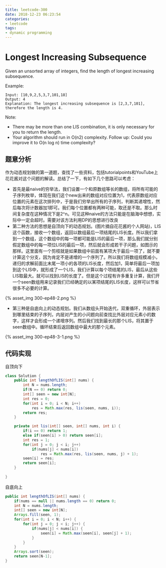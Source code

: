 ```yaml
---
title: leetcode-300
date: 2018-12-23 06:23:54
categories:
- leetcode
tags:
- dynamic programming
---
```


# Longest Increasing Subsequence

Given an unsorted array of integers, find the length of longest increasing subsequence.

Example:
```
Input: [10,9,2,5,3,7,101,18]
Output: 4 
Explanation: The longest increasing subsequence is [2,3,7,101], therefore the length is 4. 
```

<!-- more -->

Note:

- There may be more than one LIS combination, it is only necessary for you to return the length.
- Your algorithm should run in O(n2) complexity.
Follow up: Could you improve it to O(n log n) time complexity?

## 题意分析

作为动态规划做的第一道题，查找了一些资料，包括tutorialpoints和YouTube上花花酱对这个问题的解读。总结了一下，有如下几个思路可以考虑：
- 首先是最naive的穷举法，我们设置一个和原数组等长的数组，将所有可能的子序列枚举，体现在我们这个new出来的数组对应位置为1，代表原数组对应位置的元素在这次排列中，于是我们穷举出所有的子序列，判断其递增性，然后每次将计数器加1即可。我们每个位置都有两种可能，取还是不取。那么时间复杂度在这种情况下是2^n。可见这种naive的方法只能是在脑海中想想，实际中一定会超时。需要对该方法利用DP的思想进行改良
- 第二种方法的思想是自顶向下的动态规划。(图片摘自花花酱的个人网站)，LIS这个函数，接收一个数组，返回以数组最后一项结尾的LIS长度。所以我们拿到一个数组，这个数组中的每一项都可能是LIS的最后一项，那么我们就分别假定数组中的每一项位LIS的最后一项，然后就会形成若干子问题，如图示的那样。这里面有一个剪枝就是如果数组中前面有某项大于最后一项了，就不要计算这个分支，因为肯定不是递增的一个序列了。所以我们将数组规模减小，递归的求解前面比末尾一项小的各项的LIS长度，然后加1，简单将最后一项加到这个LIS中，就形成了一个LIS，我们计算以每个项结尾的LIS，最后从这些LIS取最大。就可以找到LIS的长度了。但是这个过程有许多重复计算，我们开一个seen数组用来记录我们已经确定的以某项结尾的LIS长度，这样可以节省很多不必要的计算。

{% asset_img 300-ep48-2.png %}

- 第三种是自底向上的动态规划。我们从数组头开始迭代，双重循环，外层表示到哪里结束的子序列，内层对产生的小问题向前查找比外层对应元素小的数字，这样才会形成一个递增序列。然后我们找到最长的那个LIS，将其置于seen数组中。循环结束后返回数组中最大的那个元素。

{% asset_img 300-ep48-3-1.png %}

## 代码实现
自顶向下
```java
class Solution {
    public int lengthOfLIS(int[] nums) {
        int N = nums.length;
        if(N == 0) return 0;
        int[] seen = new int[N];
        int res = 0;
        for(int i = 0; i < N; i++)
            res = Math.max(res, lis(seen, nums, i));
        return res;
    }

    private int lis(int[] seen, int[] nums, int i) {
        if(i == 0) return 1;
        else if(seen[i] > 0) return seen[i];
        int res = 1;
        for(int j = 0; j < i; j++)
            if(nums[j] < nums[i])
                res = Math.max(res, lis(seen, nums, j) + 1);
        seen[i] = res;
        return seen[i];
    }
        
}
```
自底向上
```java
public int lengthOfLIS(int[] nums) {
    if(nums == null || nums.length == 0) return 0;
    int N = nums.length;
    int[] seen = new int[N];
    Arrays.fill(seen, 1);
    for(int i = 0; i < N; i++) {
        for(int j = 0; j < i; j++) {
            if(nums[j] < nums[i]) {
                seen[i] = Math.max(seen[i], seen[j] + 1);
            }
        }
    }
    Arrays.sort(seen);
    return seen[N-1];
}
```